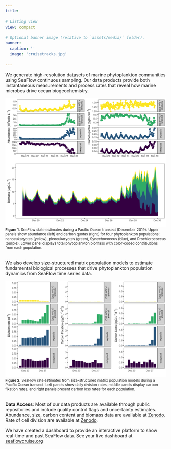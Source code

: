 ```yaml
---
title: 

# Listing view
view: compact

# Optional banner image (relative to `assets/media/` folder).
banner:
  caption: ''
  image: 'cruisetracks.jpg'

---
```


We generate high-resolution datasets of marine phytoplankton communities using SeaFlow continuous sampling. Our data products provide both instantaneous measurements and process rates that reveal how marine microbes drive ocean biogeochemistry.

<div style="display: flex;">
  <div style="width: 100%"> 
    <img src="TN398_States_estimates.png" alt="State Estimates"> 
    <figcaption style="font-size: 0.8em;"><strong>Figure 1.</strong> SeaFlow state estimates during a Pacific Ocean transect (December 2019). Upper panels show abundance (left) and carbon quotas (right) for four phytoplankton populations: nanoeukaryotes (yellow), picoeukaryotes (green), Synechococcus (blue), and Prochlorococcus (purple). Lower panel displays total phytoplankton biomass with color-coded contributions from each population.</figcaption>
  </div>
</div>

<br>

We also develop size-structured matrix population models to estimate fundamental biological processes that drive phytoplankton population dynamics from SeaFlow time series data.

<div style="display: flex;">
  <div style="width: 100%"> 
    <img src="TN398_Rates_estimates.png" alt="Rate Estimates"> 
    <figcaption style="font-size: 0.8em; "><strong>Figure 2.</strong> SeaFlow rate estimates from size-structured matrix population models during a Pacific Ocean transect. Left panels show daily division rates, middle panels display carbon fixation rates, and right panels present carbon loss rates for each population.</figcaption>
  </div>
</div>

<br>


**Data Access**: Most of our data products are available through public repositories and include quality control flags and uncertainty estimates. Abundance, size, carbon content and biomass data are available at [Zenodo](https://doi.org/10.5281/zenodo.2678021). Rate of cell division are available at [Zenodo](https://doi.org/10.5281/zenodo.2678021).

We have created a dashboard to provide an interactive platform to show real-time and past SeaFlow data. See your live dashboard at [seaflowcruise.org](https://gradientscruise.org)